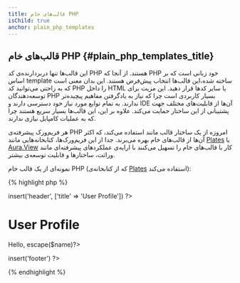 ```yaml
---
title: قالب‌های خام PHP
isChild: true
anchor: plain_php_templates
---
```


## قالب‌های خام PHP {#plain_php_templates_title}

این قالب‌ها تنها دربردارنده‌ی کد PHP هستند. از آنجا که PHP خود زبانی است که بر اساس template ساخته شده،‌این قالب‌ها انتخاب پیش‌فرض هستند. این بدان معنی است که به راحتی می‌توانید کد PHP را داخل HTML یا سایر کدها قرار دهید. این مزیت برای توسعه‌دهندگان PHP بسیار کاربردی است چرا که نیاز به یادگرفتن مفاهیم پیچیده‌تر ندارند. به تمام توابع مورد نیاز خود دسترسی دارند و IDE آن‌ها از قابلیت‌های مختلف جهت پشتیبانی از این ساختار حمایت می‌کند. علاوه بر این، این قالب‌ها بسیار سریع هستند چرا که به عملیات کامپایل نیازی ندارند.

هر فریم‌ورک پیشرفته‌ی PHP امروزه از یک ساختار قالب مانند استفاده می‌کند، که اکثر آن‌ها از قالب‌های خام بهره می‌برند. جدا از این فریم‌ورک‌ها، کتابخانه‌هایی مانند [Plates](http://platesphp.com/) یا [Aura.View](https://github.com/auraphp/Aura.View) کار با قالب‌های خام را تسهیل می‌کنند با ارایه‌ی عملکردهای پیشرفته‌ای مانند وراثت، ساختارها و قابلیت توسعه‌ی بیشتر.

نمونه‌ای از یک قالب خام PHP (که از کتابخانه‌ی [Plates](http://platesphp.com/) استفاده می‌کند):

{% highlight php %}
<?php $this->insert('header', ['title' => 'User Profile']) ?>

<h1>User Profile</h1>
<p>Hello, <?=$this->escape($name)?></p>

<?php $this->insert('footer') ?>
{% endhighlight %}
